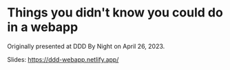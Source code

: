 # Things you didn't know you could do in a webapp
Originally presented at DDD By Night on April 26, 2023.

Slides: https://ddd-webapp.netlify.app/
